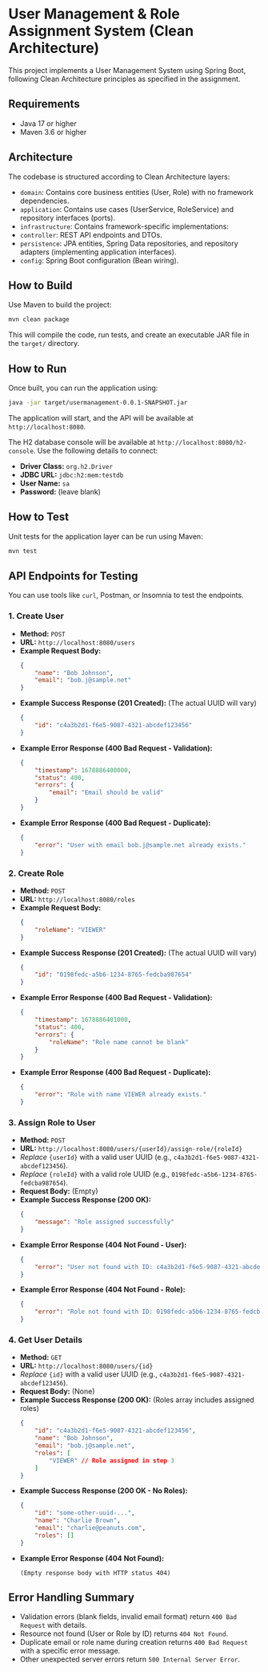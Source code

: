 # User Management & Role Assignment System (Clean Architecture)

This project implements a User Management System using Spring Boot, following Clean Architecture principles as specified in the assignment.

## Requirements

*   Java 17 or higher
*   Maven 3.6 or higher

## Architecture

The codebase is structured according to Clean Architecture layers:

*   `domain`: Contains core business entities (User, Role) with no framework dependencies.
*   `application`: Contains use cases (UserService, RoleService) and repository interfaces (ports).
*   `infrastructure`: Contains framework-specific implementations:
   *   `controller`: REST API endpoints and DTOs.
   *   `persistence`: JPA entities, Spring Data repositories, and repository adapters (implementing application interfaces).
*   `config`: Spring Boot configuration (Bean wiring).

## How to Build

Use Maven to build the project:

```bash
mvn clean package
```

This will compile the code, run tests, and create an executable JAR file in the `target/` directory.

## How to Run

Once built, you can run the application using:

```bash
java -jar target/usermanagement-0.0.1-SNAPSHOT.jar
```

The application will start, and the API will be available at `http://localhost:8080`.

The H2 database console will be available at `http://localhost:8080/h2-console`.
Use the following details to connect:
*   **Driver Class:** `org.h2.Driver`
*   **JDBC URL:** `jdbc:h2:mem:testdb`
*   **User Name:** `sa`
*   **Password:** (leave blank)

## How to Test

Unit tests for the application layer can be run using Maven:

```bash
mvn test
```

## API Endpoints for Testing

You can use tools like `curl`, Postman, or Insomnia to test the endpoints.

### 1. Create User

*   **Method:** `POST`
*   **URL:** `http://localhost:8080/users`
*   **Example Request Body:**
    ```json
    {
        "name": "Bob Johnson",
        "email": "bob.j@sample.net"
    }
    ```
*   **Example Success Response (201 Created):** (The actual UUID will vary)
    ```json
    {
        "id": "c4a3b2d1-f6e5-9087-4321-abcdef123456"
    }
    ```
*   **Example Error Response (400 Bad Request - Validation):**
    ```json
    {
        "timestamp": 1678886400000,
        "status": 400,
        "errors": {
            "email": "Email should be valid"
        }
    }
    ```
*   **Example Error Response (400 Bad Request - Duplicate):**
    ```json
    {
        "error": "User with email bob.j@sample.net already exists."
    }
    ```

### 2. Create Role

*   **Method:** `POST`
*   **URL:** `http://localhost:8080/roles`
*   **Example Request Body:**
    ```json
    {
        "roleName": "VIEWER"
    }
    ```
*   **Example Success Response (201 Created):** (The actual UUID will vary)
    ```json
    {
        "id": "0198fedc-a5b6-1234-8765-fedcba987654"
    }
    ```
*   **Example Error Response (400 Bad Request - Validation):**
    ```json
    {
        "timestamp": 1678886401000,
        "status": 400,
        "errors": {
            "roleName": "Role name cannot be blank"
        }
    }
    ```
*   **Example Error Response (400 Bad Request - Duplicate):**
    ```json
    {
        "error": "Role with name VIEWER already exists."
    }
    ```

### 3. Assign Role to User

*   **Method:** `POST`
*   **URL:** `http://localhost:8080/users/{userId}/assign-role/{roleId}`
   *   *Replace* `{userId}` with a valid user UUID (e.g., `c4a3b2d1-f6e5-9087-4321-abcdef123456`).
   *   *Replace* `{roleId}` with a valid role UUID (e.g., `0198fedc-a5b6-1234-8765-fedcba987654`).
*   **Request Body:** (Empty)
*   **Example Success Response (200 OK):**
    ```json
    {
        "message": "Role assigned successfully"
    }
    ```
*   **Example Error Response (404 Not Found - User):**
    ```json
    {
        "error": "User not found with ID: c4a3b2d1-f6e5-9087-4321-abcdef123456"
    }
    ```
*   **Example Error Response (404 Not Found - Role):**
    ```json
    {
        "error": "Role not found with ID: 0198fedc-a5b6-1234-8765-fedcba987654"
    }
    ```

### 4. Get User Details

*   **Method:** `GET`
*   **URL:** `http://localhost:8080/users/{id}`
   *   *Replace* `{id}` with a valid user UUID (e.g., `c4a3b2d1-f6e5-9087-4321-abcdef123456`).
*   **Request Body:** (None)
*   **Example Success Response (200 OK):** (Roles array includes assigned roles)
    ```json
    {
        "id": "c4a3b2d1-f6e5-9087-4321-abcdef123456",
        "name": "Bob Johnson",
        "email": "bob.j@sample.net",
        "roles": [
            "VIEWER" // Role assigned in step 3
        ]
    }
    ```
*   **Example Success Response (200 OK - No Roles):**
    ```json
    {
        "id": "some-other-uuid-...",
        "name": "Charlie Brown",
        "email": "charlie@peanuts.com",
        "roles": []
    }
    ```
*   **Example Error Response (404 Not Found):**
    ```
    (Empty response body with HTTP status 404)
    ```

## Error Handling Summary

*   Validation errors (blank fields, invalid email format) return `400 Bad Request` with details.
*   Resource not found (User or Role by ID) returns `404 Not Found`.
*   Duplicate email or role name during creation returns `400 Bad Request` with a specific error message.
*   Other unexpected server errors return `500 Internal Server Error`. 